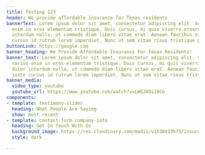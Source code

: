 ```yaml
---
title: Testing 123
header: We provide affordable insurance for Texas residents
bannerText: Lorem ipsum dolor sit amet, consectetur adipiscing elit. Suspendisse varius
  enim in eros elementum tristique. Duis cursus, mi quis viverra ornare, eros dolor
  interdum nulla, ut commodo diam libero vitae erat. Aenean faucibus nibh et justo
  cursus id rutrum lorem imperdiet. Nunc ut sem vitae risus tristique posuere.
buttonLink: https://google.com
banner_heading: We Provide Affordable Insurance For Texas Residents!
banner_text: Lorem ipsum dolor sit amet, consectetur adipiscing elit. Suspendisse
  varius enim in eros elementum tristique. Duis cursus, mi quis viverra ornare, eros
  dolor interdum nulla, ut commodo diam libero vitae erat. Aenean faucibus nibh et
  justo cursus id rutrum lorem imperdiet. Nunc ut sem vitae risus tristique posuere.
banner_media:
  video_type: youtube
  youtube_url: https://www.youtube.com/watch?v=LWGJA9i18Co
components:
- template: testimony-slider
  heading: What People Are Saying
  show: most recent
- template: contact-form-company-info
  heading: Get In Touch With Us
  background_image: https://res.cloudinary.com/modii/v1530413573/insurancesmart/pregnant-couple.jpg
  style: dark

---
```

